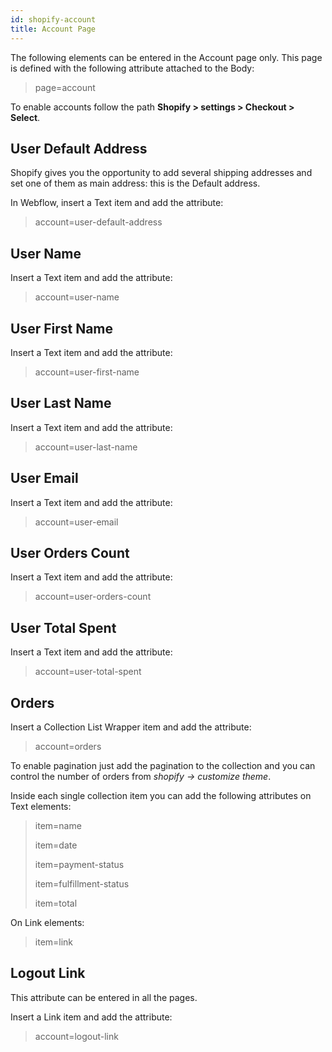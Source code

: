 ```yaml
---
id: shopify-account
title: Account Page
---
```



The following elements can be entered in the Account page only. This page is defined with the following attribute attached to the Body:

>page=account

To enable accounts follow the path **Shopify > settings > Checkout > Select**. 

## User Default Address
Shopify gives you the opportunity to add several shipping addresses and set one of them as main address: this is the Default address.

In Webflow, insert a Text item and add the attribute:

> account=user-default-address

## User Name
Insert a Text item and add the attribute:

> account=user-name

## User First Name
Insert a Text item and add the attribute:

> account=user-first-name

## User Last Name
Insert a Text item and add the attribute:

> account=user-last-name

## User Email
Insert a Text item and add the attribute:

> account=user-email

## User Orders Count
Insert a Text item and add the attribute:

> account=user-orders-count

## User Total Spent
Insert a Text item and add the attribute:

> account=user-total-spent

## Orders
Insert a Collection List Wrapper item and add the attribute:

> account=orders

To enable pagination just add the pagination to the collection and you can control the number of orders from *shopify -> customize theme*.

Inside each single collection item you can add the following attributes on Text elements:

> item=name
> 
> item=date
> 
> item=payment-status
>
> item=fulfillment-status
>
> item=total  

On Link elements:

> item=link


## Logout Link
This attribute can be entered in all the pages.

Insert a Link item and add the attribute:

> account=logout-link